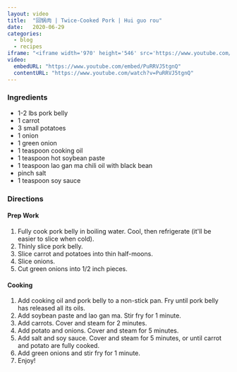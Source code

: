 ```yaml
---
layout: video
title:  "回锅肉 | Twice-Cooked Pork | Hui guo rou"
date:   2020-06-29
categories:
  - blog
  - recipes
iframe: "<iframe width='970' height='546' src='https://www.youtube.com/embed/PuRRVJ5tgnQ' frameborder='0' allow='accelerometer; autoplay; encrypted-media; gyroscope; picture-in-picture' allowfullscreen></iframe>"
video:
  embedURL: "https://www.youtube.com/embed/PuRRVJ5tgnQ"
  contentURL: "https://www.youtube.com/watch?v=PuRRVJ5tgnQ"
---
```


### Ingredients

* 1-2 lbs pork belly
* 1 carrot
* 3 small potatoes
* 1 onion
* 1 green onion
* 1 teaspoon cooking oil
* 1 teaspoon hot soybean paste
* 1 teaspoon lao gan ma chili oil with black bean
* pinch salt
* 1 teaspoon soy sauce

### Directions
#### Prep Work
1. Fully cook pork belly in boiling water. Cool, then refrigerate (it'll be easier to slice when cold).
2. Thinly slice pork belly.
3. Slice carrot and potatoes into thin half-moons.
4. Slice onions.
5. Cut green onions into 1/2 inch pieces.

#### Cooking
1. Add cooking oil and pork belly to a non-stick pan. Fry until pork belly has released all its oils.
2. Add soybean paste and lao gan ma. Stir fry for 1 minute.
3. Add carrots. Cover and steam for 2 minutes.
4. Add potato and onions. Cover and steam for 5 minutes.
5. Add salt and soy sauce. Cover and steam for 5 minutes, or until carrot and potato are fully cooked.
6. Add green onions and stir fry for 1 minute.
7. Enjoy!

